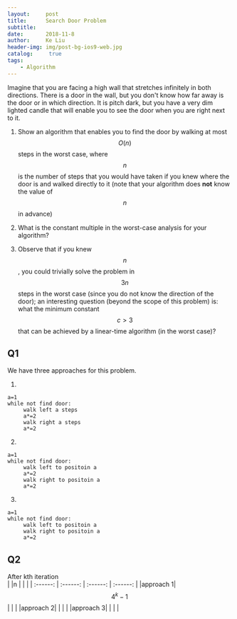 ```yaml
---
layout:     post
title:      Search Door Problem
subtitle:   
date:       2018-11-8
author:     Ke Liu
header-img: img/post-bg-ios9-web.jpg
catalog: 	 true
tags:
    - Algorithm
---
```


Imagine that you are facing a high wall that stretches infinitely in both directions. There is a door in the wall, but you don't know how far away is the door or in which direction. It is pitch dark, but you have a very dim lighted candle that will enable you to see the door when you are right next to it.   

1. Show an algorithm that enables you to find the door by walking at most $$O(n)$$ steps in the worst case, where $$n$$ is the number of steps that you would have taken if you knew where the door is and walked directly to it (note that your algorithm does **not** know the value of $$n$$ in advance)

2. What is the constant multiple in the worst-case analysis for your algorithm?

3. Observe that if you knew $$n$$, you could trivially solve the problem in $$3n$$ steps in the worst case (since you do not know the direction of the door); an interesting question (beyond the scope of this problem) is: what the minimum constant $$c>3$$ that can be achieved by a linear-time algorithm (in the worst case)?

## Q1  
We have three approaches for this problem.  

1. 
```
a=1
while not find door:
     walk left a steps
     a*=2
     walk right a steps
     a*=2
```

2. 
```
a=1
while not find door:
     walk left to positoin a
     a*=2
     walk right to positoin a
     a*=2
```

3. 
```
a=1
while not find door:
     walk left to positoin a
     walk right to positoin a
     a*=2
```

## Q2
After kth iteration  
|          |n         |          |          |
| :------: | :------: | :------: | :------: |
|approach 1|$$4^k-1$$ |          |          |
|approach 2|          |          |          |
|approach 3|          |          |          |

